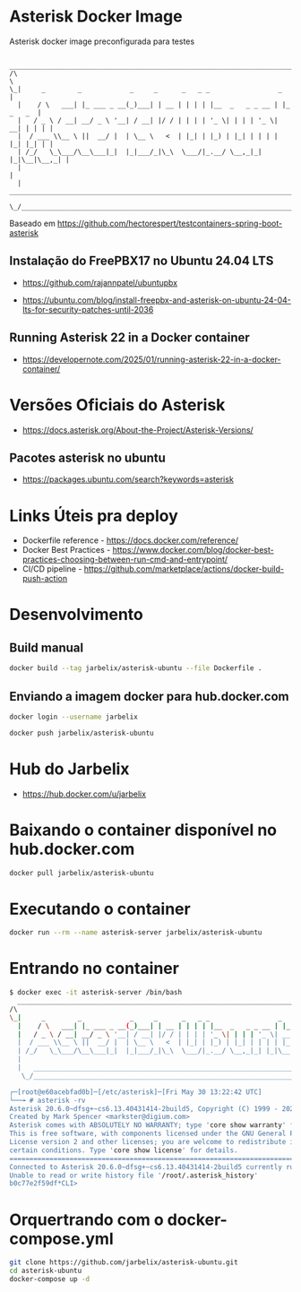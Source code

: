 # Asterisk Docker Image

Asterisk docker image preconfigurada para testes

```
  _____________________________________________________________________________
/\                                                                            \
\_|     _        _            _     _      _   _ _                 _          |
  |    / \   ___| |_ ___ _ __(_)___| | __ | | | | |__  _   _ _ __ | |_ _   _  |
  |   / _ \ / __| __/ _ \ '__| / __| |/ / | | | | '_ \| | | | '_ \| __| | | | |
  |  / ___ \\__ \ ||  __/ |  | \__ \   <  | |_| | |_) | |_| | | | | |_| |_| | |
  | /_/   \_\___/\__\___|_|  |_|___/_|\_\  \___/|_.__/ \__,_|_| |_|\__|\__,_| |
  |                                                                           |
  |   ________________________________________________________________________|_
   \_/__________________________________________________________________________/

```

Baseado em https://github.com/hectorespert/testcontainers-spring-boot-asterisk

## Instalação do FreePBX17 no Ubuntu 24.04 LTS

* https://github.com/rajannpatel/ubuntupbx

* https://ubuntu.com/blog/install-freepbx-and-asterisk-on-ubuntu-24-04-lts-for-security-patches-until-2036

## Running Asterisk 22 in a Docker container

* https://developernote.com/2025/01/running-asterisk-22-in-a-docker-container/

# Versões Oficiais do Asterisk

* https://docs.asterisk.org/About-the-Project/Asterisk-Versions/

## Pacotes asterisk no ubuntu

* https://packages.ubuntu.com/search?keywords=asterisk

# Links Úteis pra deploy

* Dockerfile reference - https://docs.docker.com/reference/ 
* Docker Best Practices - https://www.docker.com/blog/docker-best-practices-choosing-between-run-cmd-and-entrypoint/
* CI/CD pipeline - https://github.com/marketplace/actions/docker-build-push-action
# Desenvolvimento

## Build manual

```bash
docker build --tag jarbelix/asterisk-ubuntu --file Dockerfile .
```

## Enviando a imagem docker para hub.docker.com

```bash
docker login --username jarbelix

docker push jarbelix/asterisk-ubuntu
```

# Hub do Jarbelix

* https://hub.docker.com/u/jarbelix

# Baixando o container disponível no hub.docker.com

```bash
docker pull jarbelix/asterisk-ubuntu
```

# Executando o container

```bash
docker run --rm --name asterisk-server jarbelix/asterisk-ubuntu
```

# Entrando no container
```bash
$ docker exec -it asterisk-server /bin/bash
  _____________________________________________________________________________
/\                                                                            \
\_|     _        _            _     _      _   _ _                 _          |
  |    / \   ___| |_ ___ _ __(_)___| | __ | | | | |__  _   _ _ __ | |_ _   _  |
  |   / _ \ / __| __/ _ \ '__| / __| |/ / | | | | '_ \| | | | '_ \| __| | | | |
  |  / ___ \\__ \ ||  __/ |  | \__ \   <  | |_| | |_) | |_| | | | | |_| |_| | |
  | /_/   \_\___/\__\___|_|  |_|___/_|\_\  \___/|_.__/ \__,_|_| |_|\__|\__,_| |
  |                                                                           |
  |   ________________________________________________________________________|_
   \_/__________________________________________________________________________/

┌─[root@e60acebfad0b]─[/etc/asterisk]─[Fri May 30 13:22:42 UTC]
└──╼ # asterisk -rv
Asterisk 20.6.0~dfsg+~cs6.13.40431414-2build5, Copyright (C) 1999 - 2022, Sangoma Technologies Corporation and others.
Created by Mark Spencer <markster@digium.com>
Asterisk comes with ABSOLUTELY NO WARRANTY; type 'core show warranty' for details.
This is free software, with components licensed under the GNU General Public
License version 2 and other licenses; you are welcome to redistribute it under
certain conditions. Type 'core show license' for details.
=========================================================================
Connected to Asterisk 20.6.0~dfsg+~cs6.13.40431414-2build5 currently running on b0c77e2f59df (pid = 1)
Unable to read or write history file '/root/.asterisk_history'
b0c77e2f59df*CLI>

```

# Orquertrando com o docker-compose.yml
```bash
git clone https://github.com/jarbelix/asterisk-ubuntu.git
cd asterisk-ubuntu
docker-compose up -d
```
